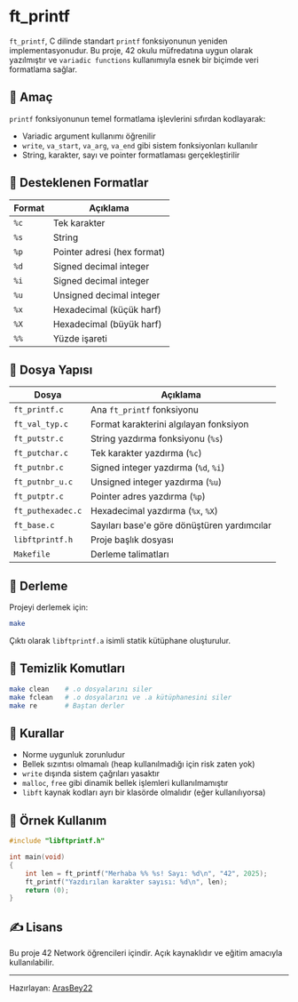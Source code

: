 # ft_printf

`ft_printf`, C dilinde standart `printf` fonksiyonunun yeniden implementasyonudur. Bu proje, 42 okulu müfredatına uygun olarak yazılmıştır ve `variadic functions` kullanımıyla esnek bir biçimde veri formatlama sağlar.

## 🎯 Amaç

`printf` fonksiyonunun temel formatlama işlevlerini sıfırdan kodlayarak:
- Variadic argument kullanımı öğrenilir
- `write`, `va_start`, `va_arg`, `va_end` gibi sistem fonksiyonları kullanılır
- String, karakter, sayı ve pointer formatlaması gerçekleştirilir

## 🧩 Desteklenen Formatlar

| Format | Açıklama                            |
|--------|-------------------------------------|
| `%c`   | Tek karakter                        |
| `%s`   | String                              |
| `%p`   | Pointer adresi (hex format)         |
| `%d`   | Signed decimal integer              |
| `%i`   | Signed decimal integer              |
| `%u`   | Unsigned decimal integer            |
| `%x`   | Hexadecimal (küçük harf)            |
| `%X`   | Hexadecimal (büyük harf)            |
| `%%`   | Yüzde işareti                       |

## 📁 Dosya Yapısı

| Dosya             | Açıklama                                  |
|------------------|--------------------------------------------|
| `ft_printf.c`     | Ana `ft_printf` fonksiyonu                 |
| `ft_val_typ.c`    | Format karakterini algılayan fonksiyon     |
| `ft_putstr.c`     | String yazdırma fonksiyonu (`%s`)          |
| `ft_putchar.c`    | Tek karakter yazdırma (`%c`)               |
| `ft_putnbr.c`     | Signed integer yazdırma (`%d`, `%i`)       |
| `ft_putnbr_u.c`   | Unsigned integer yazdırma (`%u`)           |
| `ft_putptr.c`     | Pointer adres yazdırma (`%p`)              |
| `ft_puthexadec.c` | Hexadecimal yazdırma (`%x`, `%X`)          |
| `ft_base.c`       | Sayıları base'e göre dönüştüren yardımcılar|
| `libftprintf.h`   | Proje başlık dosyası                       |
| `Makefile`        | Derleme talimatları                        |

## 🔧 Derleme

Projeyi derlemek için:
```bash
make
```

Çıktı olarak `libftprintf.a` isimli statik kütüphane oluşturulur.

## 🧼 Temizlik Komutları

```bash
make clean    # .o dosyalarını siler
make fclean   # .o dosyalarını ve .a kütüphanesini siler
make re       # Baştan derler
```

## 📌 Kurallar

- Norme uygunluk zorunludur
- Bellek sızıntısı olmamalı (heap kullanılmadığı için risk zaten yok)
- `write` dışında sistem çağrıları yasaktır
- `malloc`, `free` gibi dinamik bellek işlemleri kullanılmamıştır
- `libft` kaynak kodları ayrı bir klasörde olmalıdır (eğer kullanılıyorsa)

## 📄 Örnek Kullanım

```c
#include "libftprintf.h"

int main(void)
{
    int len = ft_printf("Merhaba %% %s! Sayı: %d\n", "42", 2025);
    ft_printf("Yazdırılan karakter sayısı: %d\n", len);
    return (0);
}
```

## ✍️ Lisans

Bu proje 42 Network öğrencileri içindir. Açık kaynaklıdır ve eğitim amacıyla kullanılabilir.

---

Hazırlayan: [ArasBey22](https://github.com/ArasBey22)  
